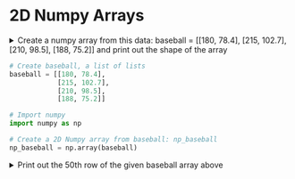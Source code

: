 # 2D Numpy Arrays

<details><summary>Create a numpy array from this data: baseball = [[180, 78.4], [215, 102.7], [210, 98.5], [188, 75.2]] and print out the shape of the array</summary>
<p>

```python
# Create baseball, a list of lists
baseball = [[180, 78.4],
            [215, 102.7],
            [210, 98.5],
            [188, 75.2]]

# Import numpy
import numpy as np

# Create a 2D Numpy array from baseball: np_baseball
np_baseball = np.array(baseball)

# Print out the shape of np_baseball
print(np_baseball.shape)
```
</p>
</details>

```python
# Create baseball, a list of lists
baseball = [[180, 78.4],
            [215, 102.7],
            [210, 98.5],
            [188, 75.2]]

# Import numpy
import numpy as np

# Create a 2D Numpy array from baseball: np_baseball
np_baseball = np.array(baseball)
```

<details><summary>Print out the 50th row of the given baseball array above</summary>
<p>

```python
print(np_baseball[49,:])
```
</p>
</details>
